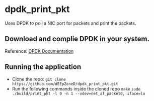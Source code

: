 # dpdk_print_pkt

Uses DPDK to poll a NIC port for packets and print the packets.

## Download and complie DPDK in your system.

Reference: [DPDK Documentation](https://doc.dpdk.org/guides/index.html)

## Running the application

- Clone the repo: `git clone https://github.com/dEEpZoneD/dpdk_print_pkt.git`
- Run the following commands inside the cloned repo
`make`
`sudo ./build/print_pkt -l 0 -n 1 --vdev=net_af_packet0, iface=lo`